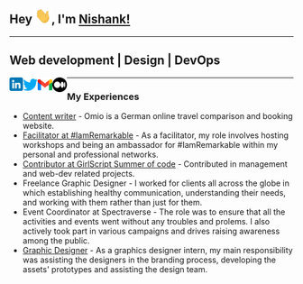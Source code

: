 ## Hey <img src="./assets/Hi.gif" width="29px">, I'm [Nishank!](https://nishank-priydarshi.netlify.app/)
<hr>

## Web development | Design | DevOps

<a href="https://www.linkedin.com/in/nishank-priydarshi-2526551ba/">
  <img align="left" width="24px" src="./assets/linkedin.png"  />
</a>
<a href="https://twitter.com/nishankstwt">
  <img align="left" width="26px" src="./assets/twitter.png" />
</a>
<a href="mailto:nishankpr435@gmail.com">
  <img align="left" width="26px" src="./assets/gmail.png" />
</a>
<a href="https://medium.com/@nishankpr">
  <img align="left" width="26px" src="./assets/medium.png" />
</a>
<hr>

### My Experiences
- [Content writer](https://www.omio.com/) - Omio is a German online travel comparison and booking website.
- [Facilitator at #IamRemarkable](https://iamremarkable.withgoogle.com/) - As a facilitator, my role involves hosting workshops and being an ambassador for #IamRemarkable within my personal and professional networks.
- [Contributor at GirlScript Summer of code](https://gssoc.girlscript.tech/) - Contributed in management and web-dev related projects.
- Freelance Graphic Designer - I worked for clients all across the globe in which establishing healthy communication, understanding their needs, and working with them rather than just for them.
- Event Coordinator at Spectraverse - The role was to ensure that all the activities and events went without any troubles and prolems. I also actively took part in various campaigns and drives raising awareness among the public.
- [Graphic Designer](https://yellowfishes.com/) - As a graphics designer intern, my main responsibility was assisting the designers in the branding process, developing the assets' prototypes and assisting the design team.